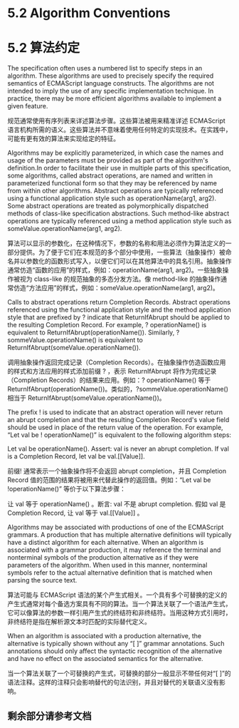 # 5.2 Algorithm Conventions

# 5.2 算法约定

The specification often uses a numbered list to specify steps in an algorithm. These algorithms are used to precisely specify the required semantics of ECMAScript language constructs. The algorithms are not intended to imply the use of any specific implementation technique. In practice, there may be more efficient algorithms available to implement a given feature.

规范通常使用有序列表来详述算法步骤。这些算法被用来精准详述 ECMAScript 语言机构所需的语义。这些算法并不意味着使用任何特定的实现技术。在实践中，可能有更有效的算法来实现给定的特征。

Algorithms may be explicitly parameterized, in which case the names and usage of the parameters must be provided as part of the algorithm's definition.In order to facilitate their use in multiple parts of this specification, some algorithms, called abstract operations, are named and written in parameterized functional form so that they may be referenced by name from within other algorithms. Abstract operations are typically referenced using a functional application style such as operationName(arg1, arg2). Some abstract operations are treated as polymorphically dispatched methods of class-like specification abstractions. Such method-like abstract operations are typically referenced using a method application style such as someValue.operationName(arg1, arg2).

算法可以显示的参数化，在这种情况下，参数的名称和用法必须作为算法定义的一部分提供。为了便于它们在本规范的多个部分中使用，一些算法（抽象操作）被命名并以参数化的函数形式写入，以便它们可以在其他算法中的具名引用。抽象操作通常仿造“函数的应用”的样式，例如：operationName(arg1, arg2)。一些抽象操作被视为 class-like 的规范抽象的多态分发方法。像 method-like 的抽象操作通常仿造“方法应用”的样式，例如：someValue.operationName(arg1, arg2)。

Calls to abstract operations return Completion Records. Abstract operations referenced using the functional application style and the method application style that are prefixed by ? indicate that ReturnIfAbrupt should be applied to the resulting Completion Record. For example, ? operationName() is equivalent to ReturnIfAbrupt(operationName()). Similarly, ?sommeValue.operationName() is equivalent to ReturnIfAbrupt(someValue.operationName()).

调用抽象操作返回完成记录（Completion Records）。在抽象操作仿造函数应用的样式和方法应用的样式添加前缀 ? ，表示 ReturnIfAbrupt 将作为完成记录（Completion Records）的结果来应用。例如：? operationName() 等于 ReturnIfAbrupt(operationName())。类似的，?sommeValue.operationName() 相当于 ReturnIfAbrupt(someValue.operationName())。

The prefix ! is used to indicate that an abstract operation will never return an abrupt completion and that the resulting Completion Record's value field should be used in place of the return value of the operation. For example, “Let val be ! operationName()” is equivalent to the following algorithm steps:

Let val be operationName().
Assert: val is never an abrupt completion.
If val is a Completion Record, let val be val.[[Value]].

前缀! 通常表示一个抽象操作将不会返回 abrupt completion，并且 Completion Record 值的范围的结果将被用来代替此操作的返回值。例如：“Let val be !operationName()” 等价于以下算法步骤：

让 val 等于 operationName() 。断言: val 不是 abrupt completion.
假如 val 是 Completion Record, 让 val 等于 val.[[Value]] 。

Algorithms may be associated with productions of one of the ECMAScript grammars. A production that has multiple alternative definitions will typically have a distinct algorithm for each alternative. When an algorithm is associated with a grammar production, it may reference the terminal and nonterminal symbols of the production alternative as if they were parameters of the algorithm. When used in this manner, nonterminal symbols refer to the actual alternative definition that is matched when parsing the source text.

算法可能与 ECMAScript 语法的某个产生式相关。一个具有多个可替换的定义的产生式通常对每个备选方案具有不同的算法。当一个算法关联了一个语法产生式，它可以像算法的参数一样引用产生式的终结符和非终结符。当用这种方式引用时，非终结符是指在解析源文本时匹配的实际替代定义。

When an algorithm is associated with a production alternative, the alternative is typically shown without any “[ ]” grammar annotations. Such annotations should only affect the syntactic recognition of the alternative and have no effect on the associated semantics for the alternative.

当一个算法关联了一个可替换的产生式，可替换的部分一般显示不带任何对“[ ]”的语法注释。这样的注释只会影响替代的句法识别，并且对替代的关联语义没有影响。

## 剩余部分请参考文档
